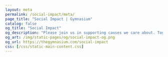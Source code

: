 ```yaml
---
layout: meta
permalink: /social-impact/meta/
page_title: "Social Impact | Gymnasium"
catalog: false
og_title: "Social Impact"
og_description: "Please join us in supporting causes we care about. Together we can make a difference."
og_art: /img/static-pages/og/social-impact-og.png
og_url: https://thegymnasium.com/social-impact
css: [/css/static-main-content.css]
---
```

